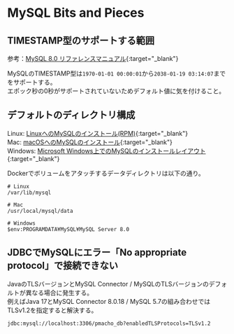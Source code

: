# MySQL Bits and Pieces

## TIMESTAMP型のサポートする範囲
参考：[MySQL 8.0 リファレンスマニュアル](https://dev.mysql.com/doc/refman/8.0/ja/datetime.html){:target="_blank"}

MySQLのTIMESTAMP型は`1970-01-01 00:00:01`から`2038-01-19 03:14:07`までをサポートする。  
エポック秒の0秒がサポートされていないためデフォルト値に気を付けること。

## デフォルトのディレクトリ構成
Linux: [LinuxへのMySQLのインストール(RPM)](https://dev.mysql.com/doc/refman/8.0/ja/linux-installation-rpm.html){:target="_blank"}  
Mac: [macOSへのMySQLのインストール](https://dev.mysql.com/doc/refman/8.0/ja/macos-installation-pkg.html){:target="_blank"}  
Windows: [Microsoft Windows上でのMySQLのインストールレイアウト](https://dev.mysql.com/doc/refman/8.0/ja/windows-installation-layout.html){:target="_blank"}

Dockerでボリュームをアタッチするデータディレクトリは以下の通り。
```
# Linux
/var/lib/mysql

# Mac
/usr/local/mysql/data

# Windows
$env:PROGRAMDATA¥MySQL¥MySQL Server 8.0
```

## JDBCでMySQLにエラー「No appropriate protocol」で接続できない
JavaのTLSバージョンとMySQL Connector / MySQLのTLSバージョンのデフォルトが異なる場合に発生する。  
例えばJava 17とMySQL Connector 8.0.18 / MySQL 5.7の組み合わせではTLSv1.2を指定すると解決する。

```
jdbc:mysql://localhost:3306/pmacho_db?enabledTLSProtocols=TLSv1.2
```
